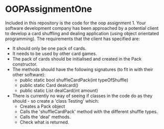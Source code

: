# OOPAssignmentOne
Included in this repository is the code for the oop assignment 1.
Your software development company has been approached by a potential client to develop a card shuffling and dealing application (using object orientated programming).
The requirements that the client has specified are:
 - It should only be one pack of cards. 
 - It needs to be used by other card games.
 - The pack of cards should be initialised and created in the Pack constructor.
 - The methods should have the following signatures (to fit in with their other software):
    - public static bool shuffleCardPack(int typeOfShuffle)
    - public static Card dealcard()
    - public static List<Card> dealCard(int amount)
 - There is currently no way of seeing if classes in the code do as they should - so create a 'class Testing' which:
    - Creates a Pack object
    - Calls the 'shuffleCardPack' method with the different shuffle types.
    - Calls the 'deal' methods.
    - Check what is returned. 
